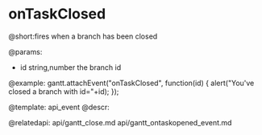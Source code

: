 onTaskClosed
=============

@short:fires when a branch has been closed
	

@params:
- id	string,number	the branch id

@example:
gantt.attachEvent("onTaskClosed", function(id) {
	alert("You've closed a branch with id="+id);
});

@template:	api_event
@descr:

@relatedapi:
	api/gantt_close.md
    api/gantt_ontaskopened_event.md